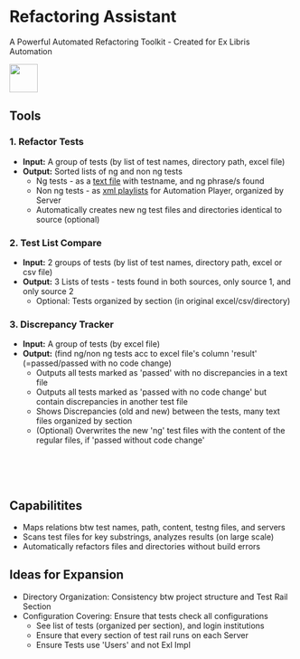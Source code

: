 # Refactoring Assistant  


A Powerful Automated Refactoring Toolkit - Created for Ex Libris Automation   
   
<img src="https://github.com/David-YY-Berger/RefactoringAssistant/assets/91850832/ead92db1-8a62-416b-a94a-ae525a41f03b" width="50" height="50"> 

## Tools
### 1. Refactor Tests
- **Input:** A group of tests (by list of test names, directory path, excel file)
- **Output:** Sorted lists of ng and non ng tests
  - Ng tests - as a <ins>text file</ins> with testname, and ng phrase/s found
  - Non ng tests - as <ins>xml playlists</ins> for Automation Player, organized by Server
  - Automatically creates new ng test files and directories identical to source (optional)
     
### 2. Test List Compare
- **Input:** 2 groups of tests (by list of test names, directory path, excel or csv file)
- **Output:**  3 Lists of tests - tests found in both sources, only source 1, and only source 2
  - Optional: Tests organized by section (in original excel/csv/directory)
      
### 3. Discrepancy Tracker
- **Input:** A group of tests (by excel file)
- **Output:** (find ng/non ng tests acc to excel file's column 'result' (=passed/passed with no code change)
  - Outputs all tests marked as 'passed' with no discrepancies in a text file
  - Outputs all tests marked as 'passed with no code change' but contain discrepancies in another test file
  - Shows Discrepancies (old and new) between the tests, many text files organized by section
  - (Optional) Overwrites the new 'ng' test files with the content of the regular files, if 'passed without code change'  
<br />
<br />
<br />
  
## Capabilitites
- Maps relations btw test names, path, content, testng files, and servers
- Scans test files for key substrings, analyzes results (on large scale)
- Automatically refactors files and directories without build errors


## Ideas for Expansion
- Directory Organization: Consistency btw project structure and Test Rail Section
- Configuration Covering: Ensure that tests check all configurations
  - See list of tests (organized per section), and login institutions
  - Ensure that every section of test rail runs on each Server
  - Ensure Tests use 'Users' and not Exl Impl
 


